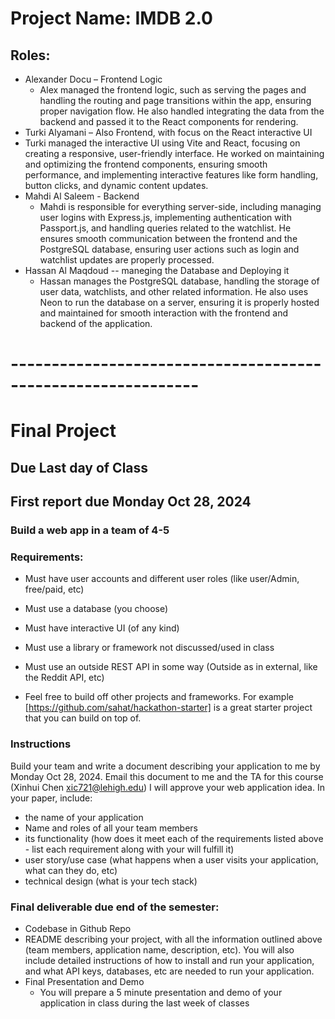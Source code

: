 # Project Name: IMDB 2.0


## Roles:
* Alexander Docu – Frontend Logic
  * Alex managed the frontend logic, such as serving the pages and handling the routing and page transitions within the app, ensuring proper navigation flow. He also handled integrating the data from the backend and passed it to the React components for rendering.
*  Turki Alyamani – Also Frontend, with focus on the React interactive UI
  * Turki managed the interactive UI using Vite and React, focusing on creating a responsive, user-friendly interface. He worked on maintaining and optimizing the frontend components, ensuring smooth performance, and implementing interactive features like form handling, button clicks, and dynamic content updates.
* Mahdi Al Saleem - Backend
  * Mahdi is responsible for everything server-side, including managing user logins with Express.js, implementing authentication with Passport.js, and handling queries related to the watchlist. He ensures smooth communication between the frontend and the PostgreSQL database, ensuring user actions such as login and watchlist updates are properly processed.
* Hassan Al Maqdoud -- maneging the Database and Deploying it
  * Hassan manages the PostgreSQL database, handling the storage of user data, watchlists, and other related information. He also uses Neon to run the database on a server, ensuring it is properly hosted and maintained for smooth interaction with the frontend and backend of the application.







# -------------------------------------------------------------


# Final Project

## Due Last day of Class
## First report due Monday Oct 28, 2024

### Build a web app in a team of 4-5

### Requirements:
* Must have user accounts and different user roles (like user/Admin, free/paid, etc)
* Must use a database (you choose)
* Must have interactive UI (of any kind)
* Must use a library or framework not discussed/used in class
* Must use an outside REST API in some way (Outside as in external, like the Reddit API, etc)

* Feel free to build off other projects and frameworks. For example [https://github.com/sahat/hackathon-starter] is a great starter project that you can build on top of. 

### Instructions
Build your team and write a document describing your application to me by Monday Oct 28, 2024. Email this document to me and the TA for this course (Xinhui Chen xic721@lehigh.edu)  I will approve your web application idea. In your paper, include:
* the name of your application
* Name and roles of all your team members
* its functionality (how does it meet each of the requirements listed above - list each requirement along with your will fulfill it)
* user story/use case (what happens when a user visits your application, what can they do, etc)
* technical design (what is your tech stack)


### Final deliverable due end of the semester:
* Codebase in Github Repo
* README describing your project, with all the information outlined above (team members, application name, description, etc). You will also include detailed instructions of how to install and run your application, and what API keys, databases, etc are needed to run your application.
* Final Presentation and Demo
  * You will prepare a 5 minute presentation and demo of your application in class during the last week of classes

